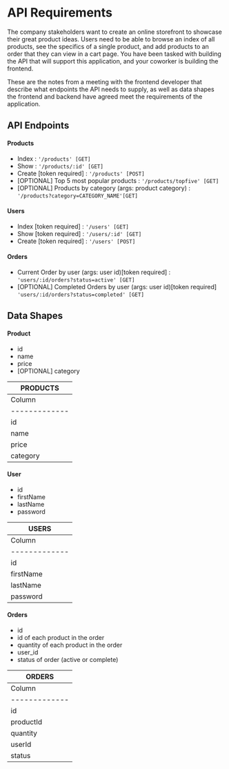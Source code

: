 # API Requirements
The company stakeholders want to create an online storefront to showcase their great product ideas. Users need to be able to browse an index of all products, see the specifics of a single product, and add products to an order that they can view in a cart page. You have been tasked with building the API that will support this application, and your coworker is building the frontend.

These are the notes from a meeting with the frontend developer that describe what endpoints the API needs to supply, as well as data shapes the frontend and backend have agreed meet the requirements of the application. 

## API Endpoints
#### Products
- Index : `'/products' [GET]`
- Show : `'/products/:id' [GET]`
- Create [token required] : `'/products' [POST]`
- [OPTIONAL] Top 5 most popular products  : `'/products/topfive' [GET]`
- [OPTIONAL] Products by category (args: product category) : `'/products?category=CATEGORY_NAME'[GET]`

#### Users
- Index [token required] : `'/users' [GET]`
- Show [token required] : `'/users/:id' [GET]`
- Create [token required] : `'/users' [POST]`

#### Orders
- Current Order by user (args: user id)[token required] : `'users/:id/orders?status=active' [GET]`
- [OPTIONAL] Completed Orders by user (args: user id)[token required] `'users/:id/orders?status=completed' [GET]`

## Data Shapes
#### Product
- id
- name
- price
- [OPTIONAL] category

|        PRODUCTS                    |
| ---------------------------------- |
| Column        | Type               |
| ------------- |:------------------:|
| id            | SERIAL PRIMARY KEY |
| name          | VARCHAR            |
| price         | INTEGER            |
| category      | VARCHAR            |

#### User
- id
- firstName
- lastName
- password

|        USERS                       |
| ---------------------------------- |
| Column        | Type               |
| ------------- |:------------------:|
| id            | SERIAL PRIMARY KEY |
| firstName     | VARCHAR            |
| lastName      | VARCHAR            |
| password      | VARCHAR            |

#### Orders
- id
- id of each product in the order
- quantity of each product in the order
- user_id
- status of order (active or complete)

|        ORDERS                              |
| ------------------------------------------ |
| Column        | Type                       |
| ------------- |:--------------------------:|
| id            | SERIAL PRIMARY KEY         |
| productId     | FOREIGN KEY to PRODUCTS    |
| quantity      | INTEGER                    |
| userId        | FOREIGN KEY to USERS       |
| status        | ENUM ('active','complete') |